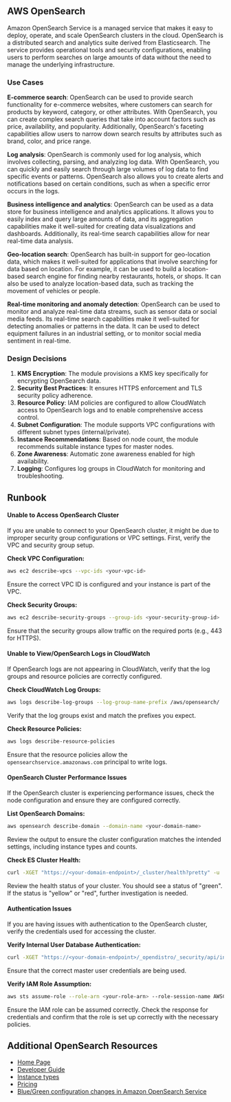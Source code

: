 ## AWS OpenSearch

Amazon OpenSearch Service is a managed service that makes it easy to deploy, operate, and scale OpenSearch clusters in the cloud. OpenSearch is a distributed search and analytics suite derived from Elasticsearch. The service provides operational tools and security configurations, enabling users to perform searches on large amounts of data without the need to manage the underlying infrastructure.

### Use Cases

**E-commerce search**: OpenSearch can be used to provide search functionality for e-commerce websites, where customers can search for products by keyword, category, or other attributes. With OpenSearch, you can create complex search queries that take into account factors such as price, availability, and popularity. Additionally, OpenSearch's faceting capabilities allow users to narrow down search results by attributes such as brand, color, and price range.

**Log analysis**: OpenSearch is commonly used for log analysis, which involves collecting, parsing, and analyzing log data. With OpenSearch, you can quickly and easily search through large volumes of log data to find specific events or patterns. OpenSearch also allows you to create alerts and notifications based on certain conditions, such as when a specific error occurs in the logs.

**Business intelligence and analytics**: OpenSearch can be used as a data store for business intelligence and analytics applications. It allows you to easily index and query large amounts of data, and its aggregation capabilities make it well-suited for creating data visualizations and dashboards. Additionally, its real-time search capabilities allow for near real-time data analysis.

**Geo-location search**: OpenSearch has built-in support for geo-location data, which makes it well-suited for applications that involve searching for data based on location. For example, it can be used to build a location-based search engine for finding nearby restaurants, hotels, or shops. It can also be used to analyze location-based data, such as tracking the movement of vehicles or people.

**Real-time monitoring and anomaly detection**: OpenSearch can be used to monitor and analyze real-time data streams, such as sensor data or social media feeds. Its real-time search capabilities make it well-suited for detecting anomalies or patterns in the data. It can be used to detect equipment failures in an industrial setting, or to monitor social media sentiment in real-time.

### Design Decisions

1. **KMS Encryption**: The module provisions a KMS key specifically for encrypting OpenSearch data.
2. **Security Best Practices**: It ensures HTTPS enforcement and TLS security policy adherence.
3. **Resource Policy**: IAM policies are configured to allow CloudWatch access to OpenSearch logs and to enable comprehensive access control.
4. **Subnet Configuration**: The module supports VPC configurations with different subnet types (internal/private).
5. **Instance Recommendations**: Based on node count, the module recommends suitable instance types for master nodes.
6. **Zone Awareness**: Automatic zone awareness enabled for high availability.
7. **Logging**: Configures log groups in CloudWatch for monitoring and troubleshooting.

## Runbook

#### Unable to Access OpenSearch Cluster

If you are unable to connect to your OpenSearch cluster, it might be due to improper security group configurations or VPC settings. First, verify the VPC and security group setup.

**Check VPC Configuration:**

```sh
aws ec2 describe-vpcs --vpc-ids <your-vpc-id>
```

Ensure the correct VPC ID is configured and your instance is part of the VPC.

**Check Security Groups:**

```sh
aws ec2 describe-security-groups --group-ids <your-security-group-id>
```

Ensure that the security groups allow traffic on the required ports (e.g., 443 for HTTPS).

#### Unable to View/OpenSearch Logs in CloudWatch

If OpenSearch logs are not appearing in CloudWatch, verify that the log groups and resource policies are correctly configured.

**Check CloudWatch Log Groups:**

```sh
aws logs describe-log-groups --log-group-name-prefix /aws/opensearch/
```

Verify that the log groups exist and match the prefixes you expect.

**Check Resource Policies:**

```sh
aws logs describe-resource-policies
```

Ensure that the resource policies allow the `opensearchservice.amazonaws.com` principal to write logs.

#### OpenSearch Cluster Performance Issues

If the OpenSearch cluster is experiencing performance issues, check the node configuration and ensure they are configured correctly.

**List OpenSearch Domains:**

```sh
aws opensearch describe-domain --domain-name <your-domain-name>
```

Review the output to ensure the cluster configuration matches the intended settings, including instance types and counts.

**Check ES Cluster Health:**

```sh
curl -XGET "https://<your-domain-endpoint>/_cluster/health?pretty" -u 'username:password'
```

Review the health status of your cluster. You should see a status of "green". If the status is "yellow" or "red", further investigation is needed.

#### Authentication Issues

If you are having issues with authentication to the OpenSearch cluster, verify the credentials used for accessing the cluster.

**Verify Internal User Database Authentication:**

```sh
curl -XGET "https://<your-domain-endpoint>/_opendistro/_security/api/internalusers" -u 'username:password'
```

Ensure that the correct master user credentials are being used.

**Verify IAM Role Assumption:**

```sh
aws sts assume-role --role-arn <your-role-arn> --role-session-name AWSCLI-Session
```

Ensure the IAM role can be assumed correctly. Check the response for credentials and confirm that the role is set up correctly with the necessary policies.

## Additional OpenSearch Resources

* [Home Page](https://opensearch.org/)
* [Developer Guide](https://docs.aws.amazon.com/opensearch-service/latest/developerguide/what-is.html)
* [Instance types](https://instances.vantage.sh/opensearch/)
* [Pricing](https://aws.amazon.com/opensearch-service/pricing/)
* [Blue/Green configuration changes in Amazon OpenSearch Service](https://docs.aws.amazon.com/opensearch-service/latest/developerguide/managedomains-configuration-changes.html)